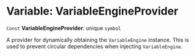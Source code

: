 # Variable: VariableEngineProvider

`Const` **VariableEngineProvider**: unique `symbol`

A provider for dynamically obtaining the `VariableEngine` instance.
This is used to prevent circular dependencies when injecting `VariableEngine`.
